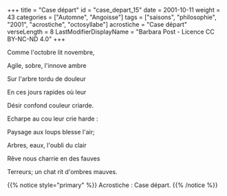 +++
title = "Case départ"
id = "case_depart_15"
date = 2001-10-11
weight = 43
categories = ["Automne", "Angoisse"]
tags = ["saisons", "philosophie", "2001", "acrostiche", "octosyllabe"]
acrostiche = "Case départ"
verseLength = 8
LastModifierDisplayName = "Barbara Post - Licence CC BY-NC-ND 4.0"
+++

Comme l'octobre lit novembre,

Agile, sobre, l'innove ambre

Sur l'arbre tordu de douleur

En ces jours rapides où leur

Désir confond couleur criarde.

Echarpe au cou leur crie harde :

Paysage aux loups blesse l'air;

Arbres, eaux, l'oubli du clair

Rêve nous charrie en des fauves

Terreurs; un chat rit d'ombres mauves.

{{% notice style="primary" %}}
Acrostiche : Case départ.
{{% /notice %}}
